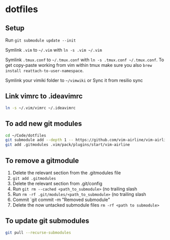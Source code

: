# dotfiles

## Setup

Run `git submodule update --init`

Symlink `.vim` to `~/.vim` with `ln -s .vim ~/.vim`

Symlink `.tmux.conf` to `~/.tmux.conf` with `ln -s .tmux.conf ~/.tmux.conf`. To get copy-paste working from vim within tmux make sure you also `brew install reattach-to-user-namespace`.

Symlink your vimiki folder to `~/vimwiki` or Sync it from resilio sync

## Link vimrc to .ideavimrc

```sh
ln -s ~/.vim/vimrc ~/.ideavimrc
```

## To add new git modules

```sh
cd ~/Code/dotfiles
git submodule add --depth 1 -- https://github.com/vim-airline/vim-airline.git .vim/pack/plugins/start/vim-airline
git add .gitmodules .vim/pack/plugins/start/vim-airline
```

## To remove a gitmodule

1. Delete the relevant section from the .gitmodules file
2. `git add .gitmodules`
3. Delete the relevant section from .git/config
4. Run `git rm --cached <path_to_submodule>` (no trailing slash
4. Run `rm -rf .git/modules/<path_to_submodule>` (no trailing slash
5. Commit `git commit -m "Removed submodule"
6. Delete the now untacked submodule files `rm -rf <path to submodule>`

## To update git submodules

```sh
git pull --recurse-submodules
```
